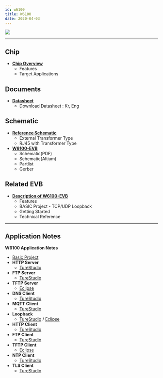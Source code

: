 ```yaml
---
id: w6100
title: W6100
date: 2020-04-03
---
```



![](/document_framework/img/products/w6100/w6100_4.jpg)

-----

## Chip

  - **[Chip Overview]()**
      - Features
      - Target Applications


## Documents

  - **[Datasheet](t)**
      - Download Datasheet : Kr, Eng

## Schematic

  - **[Reference Schematic]()**
      - External Transformer Type
      - RJ45 with Transformer Type
  - **[W6100-EVB]()**
      - Schematic(PDF)
      - Schematic(Altium)
      - Partlist
      - Gerber

## Related EVB

  - **[Description of W6100-EVB]()**
      - Features
      - BASIC Project - TCP/UDP Loopback
      - Getting Started
      - Technical Reference

---
## Application Notes
**W6100 Application Notes**
  * [Basic Project](https://github.com/WIZnet-ioLibrary/w6100-evb-gcc-eclipse)
  * **HTTP Server**
    * [TureStudio](https://github.com/WIZnet-ioLibrary/W6100EVB-HTTP_Server)
  * **FTP Server**
    * [TureStudio](https://github.com/WIZnet-ioLibrary/W6100EVB-FTPServer)
  * **TFTP Server**
    * [Eclipse](https://github.com/WIZnet-ioLibrary/w6100-evb-gcc-eclipse-tftps-simple)
  * **DNS Client**
    * [TureStudio](https://github.com/WIZnet-ioLibrary/W6100EVB-Loopback)
  * **MQTT Client**
    * [TureStudio](https://github.com/WIZnet-ioLibrary/W6100EVB-MQTT)
  * **Loopback**
    * [TureStudio](https://github.com/WIZnet-ioLibrary/W6100EVB-Loopback) / [Eclipse](https://github.com/WIZnet-ioLibrary/w6100-evb-gcc-eclipse-loopback)
  * **HTTP Client**
    * [TureStudio](https://github.com/WIZnet-ioLibrary/W6100EVB-HTTP_Client)
  * **FTP Client**
    * [TureStudio](https://github.com/WIZnet-ioLibrary/W6100EVB-FTPC)
  * **TFTP Client**
    * [Eclipse](https://github.com/WIZnet-ioLibrary/w6100-evb-gcc-eclipse-tftpc-simple)
  * **NTP Client**
    * [TureStudio](https://github.com/WIZnet-ioLibrary/W6100EVB-NTP)
  * **TLS Client**
    * [TureStudio](https://github.com/WIZnet-ioLibrary/W6100EVB-TLS)

